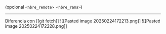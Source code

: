 (opcional `<nbre_remote> <nbre_rama>`)
***
Diferencia con [[git fetch]]
![[Pasted image 20250224172213.png]]
![[Pasted image 20250224172228.png]]